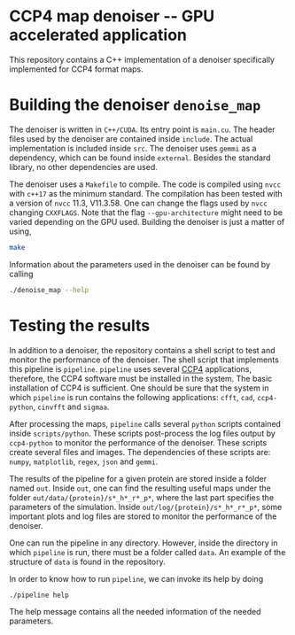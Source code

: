 # CCP4 map denoiser -- GPU accelerated application

This repository contains a C++ implementation of a denoiser specifically implemented for
CCP4 format maps. 

# Building the denoiser `denoise_map`

The denoiser is written in `C++/CUDA`. Its entry point is `main.cu`. The header files
used by the denoiser are contained inside `include`. The actual implementation is included
inside `src`. The denoiser uses `gemmi` as a dependency, which can be found inside
`external`.  Besides the standard library, no other dependencies are used.

The denoiser uses a `Makefile` to compile. The code is compiled using `nvcc` with `c++17`
as the minimum standard. The compilation has been tested with a version of `nvcc` 11.3, 
V11.3.58. One can change the flags used by `nvcc` changing `CXXFLAGS`. Note that the flag
`--gpu-architecture` might need to be varied depending on the GPU used. Building the
denoiser is just a matter of using,

```bash
make
```

Information about the parameters used in the denoiser can be found by calling

```bash
./denoise_map --help
```

# Testing the results

In addition to a denoiser, the repository contains a shell script to test and monitor the
performance of the denoiser. The shell script that implements this pipeline is `pipeline`.
`pipeline` uses several [CCP4](https://www.ccp4.ac.uk/) applications, therefore, the CCP4
software must be installed in the system. The basic installation of CCP4 is sufficient.
One should be sure that the system in which `pipeline` is run contains the following
applications: `cfft`, `cad`, `ccp4-python`, `cinvfft` and `sigmaa`.

After processing the maps, `pipeline` calls several `python` scripts contained inside
`scripts/python`. These scripts post-process the log files output by `ccp4-python` to
monitor the performance of the denoiser. These scripts create several files and images.
The dependencies of these scripts are: `numpy`, `matplotlib`, `regex`, `json` and `gemmi`.

The results of the pipeline for a given protein are stored inside a folder named `out`.
Inside `out`, one can find the resulting useful maps under the folder
`out/data/{protein}/s*_h*_r*_p*`, where the last part specifies the parameters of the
simulation. Inside `out/log/{protein}/s*_h*_r*_p*`, some important plots and log files are
stored to monitor the performance of the denoiser.

One can run the pipeline in any directory. However, inside the directory in which
`pipeline` is run, there must be a folder called `data`. An example of the structure of 
`data` is found in the repository.

In order to know how to run `pipeline`, we can invoke its help by doing

```bash
./pipeline help
```

The help message contains all the needed information of the needed parameters.

